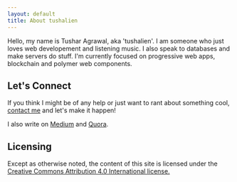 ```yaml
---
layout: default
title: About tushalien
---
```


Hello, my name is Tushar Agrawal, aka 'tushalien'. I am someone who just loves web developement and listening music.
I also speak to databases and make servers do stuff.
I'm currently focused on progressive web apps, blockchain and polymer web components.

## Let's Connect

If you think I might be of any help or just want to rant about something cool, [contact me](mailto:hello@tushalien.com) and let's make it happen!

I also write on [Medium](https://medium.com/@tushalien) and [Quora](https://www.quora.com/profile/Tushar-Agrawal-Tushalien).

## Licensing

Except as otherwise noted, the content of this site is licensed under the <a rel="license cc:license" href="//creativecommons.org/licenses/by/4.0/">Creative Commons Attribution 4.0 International license.</a>